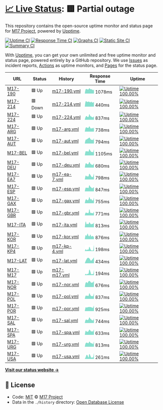 # [📈 Live Status](https://uptime.m17.link): <!--live status--> **🟨 Partial outage**

This repository contains the open-source uptime monitor and status page for [M17 Project](https://m17project.org/), powered by [Upptime](https://github.com/upptime/upptime).

[![Uptime CI](https://github.com/koj-co/upptime/workflows/Uptime%20CI/badge.svg)](https://github.com/koj-co/upptime/actions?query=workflow%3A%22Uptime+CI%22)
[![Response Time CI](https://github.com/koj-co/upptime/workflows/Response%20Time%20CI/badge.svg)](https://github.com/koj-co/upptime/actions?query=workflow%3A%22Response+Time+CI%22)
[![Graphs CI](https://github.com/koj-co/upptime/workflows/Graphs%20CI/badge.svg)](https://github.com/koj-co/upptime/actions?query=workflow%3A%22Graphs+CI%22)
[![Static Site CI](https://github.com/koj-co/upptime/workflows/Static%20Site%20CI/badge.svg)](https://github.com/koj-co/upptime/actions?query=workflow%3A%22Static+Site+CI%22)
[![Summary CI](https://github.com/koj-co/upptime/workflows/Summary%20CI/badge.svg)](https://github.com/koj-co/upptime/actions?query=workflow%3A%22Summary+CI%22)

With [Upptime](https://upptime.js.org), you can get your own unlimited and free uptime monitor and status page, powered entirely by a GitHub repository. We use [Issues](https://github.com/M17-Project/upptime/issues) as incident reports, [Actions](https://github.com/M17-Project/upptime/actions) as uptime monitors, and [Pages](https://uptime.m17.link) for the status page.

<!--start: status pages-->
<!-- This summary is generated by Upptime (https://github.com/upptime/upptime) -->
<!-- Do not edit this manually, your changes will be overwritten -->

| URL                                                  | Status  | History                                                                                    | Response Time                                                                 | Uptime                                                                                                                                                                                                     |
| ---------------------------------------------------- | ------- | ------------------------------------------------------------------------------------------ | ----------------------------------------------------------------------------- | ---------------------------------------------------------------------------------------------------------------------------------------------------------------------------------------------------------- |
| [M17-190](https://m17.argentina-room.dns-cloud.net/) | 🟩 Up   | [m17-190.yml](https://github.com/M17-Project/upptime/commits/master/history/m17-190.yml)   | <img alt="Response time graph" src="./graphs/m17-190.png" height="20"> 1078ms | [![Uptime 100.00%](https://img.shields.io/endpoint?url=https%3A%2F%2Fraw.githubusercontent.com%2FM17-Project%2Fupptime%2Fmaster%2Fapi%2Fm17-190%2Fuptime.json)](https://uptime.m17.link/history/m17-190)   |
| [M17-214](https://214.m17.es/)                       | 🟥 Down | [m17-214.yml](https://github.com/M17-Project/upptime/commits/master/history/m17-214.yml)   | <img alt="Response time graph" src="./graphs/m17-214.png" height="20"> 440ms  | [![Uptime 100.00%](https://img.shields.io/endpoint?url=https%3A%2F%2Fraw.githubusercontent.com%2FM17-Project%2Fupptime%2Fmaster%2Fapi%2Fm17-214%2Fuptime.json)](https://uptime.m17.link/history/m17-214)   |
| [M17-224](https://eamaster.xreflector.es/m17/)       | 🟩 Up   | [m17-224.yml](https://github.com/M17-Project/upptime/commits/master/history/m17-224.yml)   | <img alt="Response time graph" src="./graphs/m17-224.png" height="20"> 837ms  | [![Uptime 100.00%](https://img.shields.io/endpoint?url=https%3A%2F%2Fraw.githubusercontent.com%2FM17-Project%2Fupptime%2Fmaster%2Fapi%2Fm17-224%2Fuptime.json)](https://uptime.m17.link/history/m17-224)   |
| [M17-ARG](https://m17arg.ddns.net/)                  | 🟩 Up   | [m17-arg.yml](https://github.com/M17-Project/upptime/commits/master/history/m17-arg.yml)   | <img alt="Response time graph" src="./graphs/m17-arg.png" height="20"> 738ms  | [![Uptime 100.00%](https://img.shields.io/endpoint?url=https%3A%2F%2Fraw.githubusercontent.com%2FM17-Project%2Fupptime%2Fmaster%2Fapi%2Fm17-arg%2Fuptime.json)](https://uptime.m17.link/history/m17-arg)   |
| [M17-AUT](https://m17-aut.xreflector.net/)           | 🟩 Up   | [m17-aut.yml](https://github.com/M17-Project/upptime/commits/master/history/m17-aut.yml)   | <img alt="Response time graph" src="./graphs/m17-aut.png" height="20"> 794ms  | [![Uptime 100.00%](https://img.shields.io/endpoint?url=https%3A%2F%2Fraw.githubusercontent.com%2FM17-Project%2Fupptime%2Fmaster%2Fapi%2Fm17-aut%2Fuptime.json)](https://uptime.m17.link/history/m17-aut)   |
| [M17-BEL](https://on0lg.no-ip.org/m17bel/)           | 🟩 Up   | [m17-bel.yml](https://github.com/M17-Project/upptime/commits/master/history/m17-bel.yml)   | <img alt="Response time graph" src="./graphs/m17-bel.png" height="20"> 1105ms | [![Uptime 100.00%](https://img.shields.io/endpoint?url=https%3A%2F%2Fraw.githubusercontent.com%2FM17-Project%2Fupptime%2Fmaster%2Fapi%2Fm17-bel%2Fuptime.json)](https://uptime.m17.link/history/m17-bel)   |
| [M17-DEU](https://m17-deu.xreflector.net/)           | 🟩 Up   | [m17-deu.yml](https://github.com/M17-Project/upptime/commits/master/history/m17-deu.yml)   | <img alt="Response time graph" src="./graphs/m17-deu.png" height="20"> 680ms  | [![Uptime 100.00%](https://img.shields.io/endpoint?url=https%3A%2F%2Fraw.githubusercontent.com%2FM17-Project%2Fupptime%2Fmaster%2Fapi%2Fm17-deu%2Fuptime.json)](https://uptime.m17.link/history/m17-deu)   |
| [M17-EA7](https://rcveleta.xreflector.es/)           | 🟩 Up   | [m17-ea-7.yml](https://github.com/M17-Project/upptime/commits/master/history/m17-ea-7.yml) | <img alt="Response time graph" src="./graphs/m17-ea-7.png" height="20"> 798ms | [![Uptime 100.00%](https://img.shields.io/endpoint?url=https%3A%2F%2Fraw.githubusercontent.com%2FM17-Project%2Fupptime%2Fmaster%2Fapi%2Fm17-ea-7%2Fuptime.json)](https://uptime.m17.link/history/m17-ea-7) |
| [M17-ESP](https://m17spa.xreflector.es/)             | 🟩 Up   | [m17-esp.yml](https://github.com/M17-Project/upptime/commits/master/history/m17-esp.yml)   | <img alt="Response time graph" src="./graphs/m17-esp.png" height="20"> 847ms  | [![Uptime 100.00%](https://img.shields.io/endpoint?url=https%3A%2F%2Fraw.githubusercontent.com%2FM17-Project%2Fupptime%2Fmaster%2Fapi%2Fm17-esp%2Fuptime.json)](https://uptime.m17.link/history/m17-esp)   |
| [M17-GAX](https://ea4gax.es/M17/)                    | 🟩 Up   | [m17-gax.yml](https://github.com/M17-Project/upptime/commits/master/history/m17-gax.yml)   | <img alt="Response time graph" src="./graphs/m17-gax.png" height="20"> 755ms  | [![Uptime 100.00%](https://img.shields.io/endpoint?url=https%3A%2F%2Fraw.githubusercontent.com%2FM17-Project%2Fupptime%2Fmaster%2Fapi%2Fm17-gax%2Fuptime.json)](https://uptime.m17.link/history/m17-gax)   |
| [M17-GBR](https://www.roip.network/m17/)             | 🟩 Up   | [m17-gbr.yml](https://github.com/M17-Project/upptime/commits/master/history/m17-gbr.yml)   | <img alt="Response time graph" src="./graphs/m17-gbr.png" height="20"> 771ms  | [![Uptime 100.00%](https://img.shields.io/endpoint?url=https%3A%2F%2Fraw.githubusercontent.com%2FM17-Project%2Fupptime%2Fmaster%2Fapi%2Fm17-gbr%2Fuptime.json)](https://uptime.m17.link/history/m17-gbr)   |
| [M17-ITA](https://m17ita.hblink.it/)                 | 🟩 Up   | [m17-ita.yml](https://github.com/M17-Project/upptime/commits/master/history/m17-ita.yml)   | <img alt="Response time graph" src="./graphs/m17-ita.png" height="20"> 813ms  | [![Uptime 100.00%](https://img.shields.io/endpoint?url=https%3A%2F%2Fraw.githubusercontent.com%2FM17-Project%2Fupptime%2Fmaster%2Fapi%2Fm17-ita%2Fuptime.json)](https://uptime.m17.link/history/m17-ita)   |
| [M17-KOR](https://m17-kor.dvham.com/)                | 🟩 Up   | [m17-kor.yml](https://github.com/M17-Project/upptime/commits/master/history/m17-kor.yml)   | <img alt="Response time graph" src="./graphs/m17-kor.png" height="20"> 876ms  | [![Uptime 100.00%](https://img.shields.io/endpoint?url=https%3A%2F%2Fraw.githubusercontent.com%2FM17-Project%2Fupptime%2Fmaster%2Fapi%2Fm17-kor%2Fuptime.json)](https://uptime.m17.link/history/m17-kor)   |
| [M17-KP4](https://kp4ca-m17.ddns.net/)               | 🟩 Up   | [m17-kp-4.yml](https://github.com/M17-Project/upptime/commits/master/history/m17-kp-4.yml) | <img alt="Response time graph" src="./graphs/m17-kp-4.png" height="20"> 198ms | [![Uptime 100.00%](https://img.shields.io/endpoint?url=https%3A%2F%2Fraw.githubusercontent.com%2FM17-Project%2Fupptime%2Fmaster%2Fapi%2Fm17-kp-4%2Fuptime.json)](https://uptime.m17.link/history/m17-kp-4) |
| [M17-LAT](https://latinos.m17.es/)                   | 🟩 Up   | [m17-lat.yml](https://github.com/M17-Project/upptime/commits/master/history/m17-lat.yml)   | <img alt="Response time graph" src="./graphs/m17-lat.png" height="20"> 434ms  | [![Uptime 100.00%](https://img.shields.io/endpoint?url=https%3A%2F%2Fraw.githubusercontent.com%2FM17-Project%2Fupptime%2Fmaster%2Fapi%2Fm17-lat%2Fuptime.json)](https://uptime.m17.link/history/m17-lat)   |
| [M17-M17](https://ref.m17.link/)                     | 🟩 Up   | [m17-m17.yml](https://github.com/M17-Project/upptime/commits/master/history/m17-m17.yml)   | <img alt="Response time graph" src="./graphs/m17-m17.png" height="20"> 194ms  | [![Uptime 100.00%](https://img.shields.io/endpoint?url=https%3A%2F%2Fraw.githubusercontent.com%2FM17-Project%2Fupptime%2Fmaster%2Fapi%2Fm17-m17%2Fuptime.json)](https://uptime.m17.link/history/m17-m17)   |
| [M17-NOR](https://m17.la2k.no/)                      | 🟩 Up   | [m17-nor.yml](https://github.com/M17-Project/upptime/commits/master/history/m17-nor.yml)   | <img alt="Response time graph" src="./graphs/m17-nor.png" height="20"> 676ms  | [![Uptime 100.00%](https://img.shields.io/endpoint?url=https%3A%2F%2Fraw.githubusercontent.com%2FM17-Project%2Fupptime%2Fmaster%2Fapi%2Fm17-nor%2Fuptime.json)](https://uptime.m17.link/history/m17-nor)   |
| [M17-POL](https://m17.hblink.network/)               | 🟩 Up   | [m17-pol.yml](https://github.com/M17-Project/upptime/commits/master/history/m17-pol.yml)   | <img alt="Response time graph" src="./graphs/m17-pol.png" height="20"> 837ms  | [![Uptime 100.00%](https://img.shields.io/endpoint?url=https%3A%2F%2Fraw.githubusercontent.com%2FM17-Project%2Fupptime%2Fmaster%2Fapi%2Fm17-pol%2Fuptime.json)](https://uptime.m17.link/history/m17-pol)   |
| [M17-POR](https://m17.hamradio.pt/)                  | 🟩 Up   | [m17-por.yml](https://github.com/M17-Project/upptime/commits/master/history/m17-por.yml)   | <img alt="Response time graph" src="./graphs/m17-por.png" height="20"> 925ms  | [![Uptime 100.00%](https://img.shields.io/endpoint?url=https%3A%2F%2Fraw.githubusercontent.com%2FM17-Project%2Fupptime%2Fmaster%2Fapi%2Fm17-por%2Fuptime.json)](https://uptime.m17.link/history/m17-por)   |
| [M17-SAL](https://m17sal.m17.es/)                    | 🟩 Up   | [m17-sal.yml](https://github.com/M17-Project/upptime/commits/master/history/m17-sal.yml)   | <img alt="Response time graph" src="./graphs/m17-sal.png" height="20"> 744ms  | [![Uptime 100.00%](https://img.shields.io/endpoint?url=https%3A%2F%2Fraw.githubusercontent.com%2FM17-Project%2Fupptime%2Fmaster%2Fapi%2Fm17-sal%2Fuptime.json)](https://uptime.m17.link/history/m17-sal)   |
| [M17-SPA](https://hblinkspain.duckdns.org/mrefd/)    | 🟩 Up   | [m17-spa.yml](https://github.com/M17-Project/upptime/commits/master/history/m17-spa.yml)   | <img alt="Response time graph" src="./graphs/m17-spa.png" height="20"> 633ms  | [![Uptime 100.00%](https://img.shields.io/endpoint?url=https%3A%2F%2Fraw.githubusercontent.com%2FM17-Project%2Fupptime%2Fmaster%2Fapi%2Fm17-spa%2Fuptime.json)](https://uptime.m17.link/history/m17-spa)   |
| [M17-URG](https://m17-uruguay.ddns.net/m17/)         | 🟩 Up   | [m17-urg.yml](https://github.com/M17-Project/upptime/commits/master/history/m17-urg.yml)   | <img alt="Response time graph" src="./graphs/m17-urg.png" height="20"> 813ms  | [![Uptime 100.00%](https://img.shields.io/endpoint?url=https%3A%2F%2Fraw.githubusercontent.com%2FM17-Project%2Fupptime%2Fmaster%2Fapi%2Fm17-urg%2Fuptime.json)](https://uptime.m17.link/history/m17-urg)   |
| [M17-USA](https://m17-usa.openquad.net/)             | 🟩 Up   | [m17-usa.yml](https://github.com/M17-Project/upptime/commits/master/history/m17-usa.yml)   | <img alt="Response time graph" src="./graphs/m17-usa.png" height="20"> 261ms  | [![Uptime 100.00%](https://img.shields.io/endpoint?url=https%3A%2F%2Fraw.githubusercontent.com%2FM17-Project%2Fupptime%2Fmaster%2Fapi%2Fm17-usa%2Fuptime.json)](https://uptime.m17.link/history/m17-usa)   |

<!--end: status pages-->

[**Visit our status website →**](https://uptime.m17.link)

## 📄 License

- Code: [MIT](./LICENSE) © [M17 Project](https://m17project.org)
- Data in the `./history` directory: [Open Database License](https://opendatacommons.org/licenses/odbl/1-0/)
